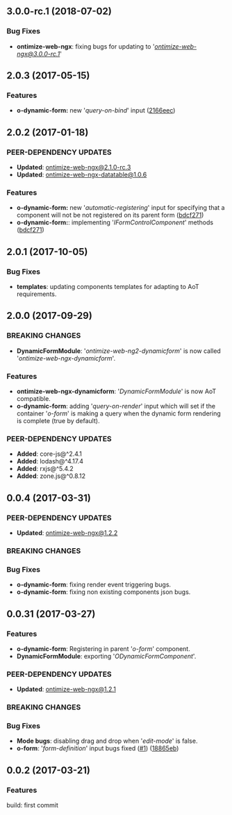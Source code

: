 ## 3.0.0-rc.1 (2018-07-02)
### Bug Fixes
* **ontimize-web-ngx**: fixing bugs for updating to '*ontimize-web-ngx@3.0.0-rc.1*'

## 2.0.3 (2017-05-15)
### Features
* **o-dynamic-form:** new '*query-on-bind*' input ([2166eec](https://github.com/OntimizeWeb/ontimize-web-ngx/commit/2166eec]))

## 2.0.2 (2017-01-18)
### PEER-DEPENDENCY UPDATES ###
* **Updated**:   ontimize-web-ngx@2.1.0-rc.3
* **Updated**:   ontimize-web-ngx-datatable@1.0.6

### Features
* **o-dynamic-form:** new '*automatic-registering*' input for specifying that a component will not be not registered on its parent form ([bdcf271](https://github.com/OntimizeWeb/ontimize-web-ngx/commit/bdcf271]))
* **o-dynamic-form:**: implementing '*IFormControlComponent*' methods ([bdcf271](https://github.com/OntimizeWeb/ontimize-web-ngx/commit/bdcf271]))

## 2.0.1 (2017-10-05)

### Bug Fixes
* **templates**: updating components templates for adapting to AoT requirements.

## 2.0.0 (2017-09-29)

### BREAKING CHANGES
* **DynamicFormModule**: '*ontimize-web-ng2-dynamicform*' is now called '*ontimize-web-ngx-dynamicform*'.

### Features
* **ontimize-web-ngx-dynamicform**: '*DynamicFormModule*' is now AoT compatible.
* **o-dynamic-form**: adding '*query-on-render*' input which will set if the container '*o-form*' is making a query when the dynamic form rendering is complete (true by default).


### PEER-DEPENDENCY UPDATES ###
* **Added**:   core-js@^2.4.1
* **Added**:   lodash@^4.17.4
* **Added**:   rxjs@^5.4.2
* **Added**:   zone.js@^0.8.12

## 0.0.4 (2017-03-31)

### PEER-DEPENDENCY UPDATES ###
* **Updated**:   ontimize-web-ngx@1.2.2

### BREAKING CHANGES

### Bug Fixes
* **o-dynamic-form**: fixing render event triggering bugs.
* **o-dynamic-form**: fixing non existing components json bugs.


## 0.0.31 (2017-03-27)

### Features
* **o-dynamic-form**: Registering in parent '*o-form*' component.
* **DynamicFormModule**: exporting '*ODynamicFormComponent*'.

### PEER-DEPENDENCY UPDATES ###
* **Updated**:   ontimize-web-ngx@1.2.1

### BREAKING CHANGES

### Bug Fixes
* **Mode bugs**: disabling drag and drop when '*edit-mode*' is false.
* **o-form**: '*form-definition*' input bugs fixed ([#1](https://github.com/OntimizeWeb/ontimize-web-ngx/issues/1)) ([18865eb](https://github.com/OntimizeWeb/ontimize-web-ngx/commit/18865eb))



## 0.0.2 (2017-03-21)

### Features

build: first commit



